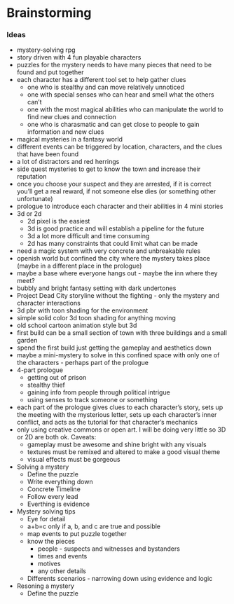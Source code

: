 # Brainstorming

### Ideas
- mystery-solving rpg
- story driven with 4 fun playable characters
- puzzles for the mystery needs to have many pieces that need to be found and put together
- each character has a different tool set to help gather clues
	- one who is stealthy and can move relatively unnoticed
	- one with special senses who can hear and smell what the others can’t
	- one with the most magical abilities who can manipulate the world to find new clues and connection
	- one who is charasmatic and can get close to people to gain information and new clues
- magical mysteries in a fantasy world
- different events can be triggered by location, characters, and the clues that have been found
- a lot of distractors and red herrings
- side quest mysteries to get to know the town and increase their reputation
- once you choose your suspect and they are arrested, if it is correct you’ll get a real reward, if not someone else dies (or something other unfortunate)
- prologue to introduce each character and their abilities in 4 mini stories
- 3d or 2d
	- 2d pixel is the easiest
	- 3d is good practice and will establish a pipeline for the future
	- 3d a lot more difficult and time consuming
	- 2d has many constraints that could limit what can be made
- need a magic system with very concrete and unbreakable rules
- openish world but confined the city where the mystery takes place (maybe in a different place in the prologue)
- maybe a base where everyone hangs out - maybe the inn where they meet?
- bubbly and bright fantasy setting with dark undertones
- Project Dead City storyline without the fighting - only the mystery and character interactions
- 3d pbr with toon shading for the environment
- simple solid color 3d toon shading for anything moving
- old school cartoon animation style but 3d
- first build can be a small section of town with three buildings and a small garden
- spend the first build just getting the gameplay and aesthetics down
- maybe a mini-mystery to solve in this confined space with only one of the characters - perhaps part of the prologue
- 4-part prologue
	- getting out of prison
	- stealthy thief
	- gaining info from people through political intrigue
	- using senses to track someone or something
- each part of the prologue gives clues to each character’s story, sets up the meeting with the mysterious letter, sets up each character’s inner conflict, and acts as the tutorial for that character’s mechanics
- only using creative commons or open art. I will be doing very little so 3D or 2D are both ok. Caveats:
	- gameplay must be awesome and shine bright with any visuals
	- textures must be remixed and altered to make a good visual theme
	- visual effects must be gorgeous
- Solving a mystery
	- Define the puzzle
	- Write everything down
	- Concrete Timeline
	- Follow every lead
	- Everthing is evidence
- Mystery solving tips
	- Eye for detail
	- a+b=c only if a, b, and c are true and possible
	- map events to put puzzle together
	- know the pieces
		- people - suspects and witnesses and bystanders
		- times and events
		- motives
		- any other details
	- Differents scenarios - narrowing down using evidence and logic
- Resoning a mystery
	- Define the puzzle

	
